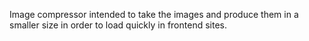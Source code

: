 Image compressor intended to take the images and produce them in a smaller size in order to load quickly in frontend sites.
